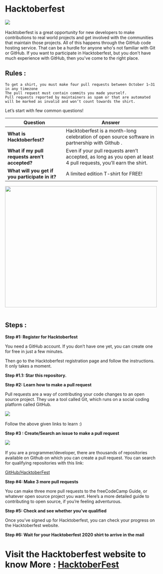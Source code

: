 # Hacktoberfest
<img src="https://res.cloudinary.com/practicaldev/image/fetch/s--Gg3AHVhQ--/c_imagga_scale,f_auto,fl_progressive,h_420,q_auto,w_1000/https://dev-to-uploads.s3.amazonaws.com/uploads/articles/of9b6i02ifmdq5zlbmkz.jpg">&nbsp;&nbsp;

Hacktoberfest is a great opportunity for new developers to make contributions to real  world projects and get involved with the communities that maintain those  projects. All of this      happens through the GitHub code hosting service.  That can be a hurdle for anyone who's not familiar with Git or GitHub. If you want to participate in Hacktoberfest, but you don't have much experience with GitHub, then you've come to the right place.

## Rules :

    To get a shirt, you must make four pull requests between October 1–31 in any timezone
    The pull request must contain commits you made yourself.
    Pull requests reported by maintainers as spam or that are automated will be marked as invalid and won’t count towards the shirt.

Let’s start with few common questions!

| Question | Answer |
|----------|--------|
| **What is Hacktoberfest?** | Hacktoberfest is a month-long celebration of open source software in partnership with Github . |
| **What if my pull requests aren’t accepted?** | Even if your pull requests aren’t accepted, as long as you open at least 4 pull requests, you’ll earn the shirt. |
| **What will you get if you participate in it?** | A limited edition T-shirt for FREE! |

<img src="https://www.pngitem.com/pimgs/m/114-1140553_hacktoberfest-t-shirt-2019-hd-png-download.png" width="500" height="400">&nbsp;&nbsp;

## Steps :

**Step #1: Register for Hacktoberfest**

You need a GitHub account. If you don’t have one yet, you can create one for free in just a few minutes.

Then go to the Hacktoberfest registration page and follow the instructions. It only takes a moment.

**Step #1.1: Star this repository.**

**Step #2: Learn how to make a pull request**

Pull requests are a way of contributing your code changes to an open source project. They use a tool called Git, which runs on a social coding platform called GitHub.


<img src="https://assets.digitalocean.com/articles/hfestfirstpr-clone.gif">&nbsp;&nbsp;


Follow the above given links to learn :)

**Step #3 : Create/Search an issue to make a pull request**


<img src="https://assets.digitalocean.com/articles/hfestfirstpr-pr.gif">&nbsp;&nbsp;

If you are a programmer/developer, there are thousands of repositories available on Github on which you can create a pull request.  You can search for qualifying repositories with this link:

[GitHub/HacktoberFest](https://github.com/topics/hacktoberfest)

**Step #4: Make 3 more pull requests**

You can make three more pull requests to the freeCodeCamp Guide, or whatever open source project you want. Here’s a more detailed guide to contributing to open source, if you’re feeling adventurous.

**Step #5: Check and see whether you’ve qualified**

Once you’ve signed up for Hacktoberfest, you can check your progress on the Hacktoberfest website.

**Step #6: Wait for your Hacktoberfest 2020 shirt to arrive in the mail**

# Visit the Hacktoberfest website to know More : [HacktoberFest](https://hacktoberfest.digitalocean.com/)

